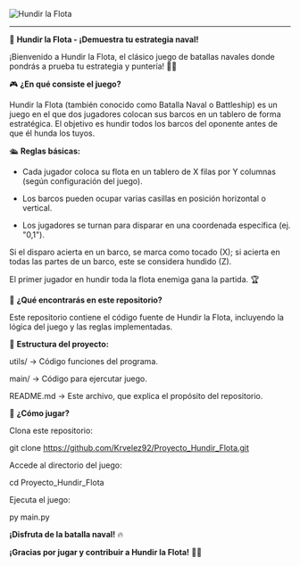![Hundir la Flota](./1-Fundamentals/Python/img/TheBridge_logo.png)

----------

🚢 **Hundir la Flota - ¡Demuestra tu estrategia naval!**

¡Bienvenido a Hundir la Flota, el clásico juego de batallas navales donde pondrás a prueba tu estrategia y puntería! 🎯⚓

🎮 **¿En qué consiste el juego?**

Hundir la Flota (también conocido como Batalla Naval o Battleship) es un juego en el que dos jugadores colocan sus barcos en un tablero de forma estratégica. El objetivo es hundir todos los barcos del oponente antes de que él hunda los tuyos.

🛳️ **Reglas básicas:**

- Cada jugador coloca su flota en un tablero de X filas por Y columnas (según configuración del juego).

- Los barcos pueden ocupar varias casillas en posición horizontal o vertical.

- Los jugadores se turnan para disparar en una coordenada específica (ej. "0,1").

Si el disparo acierta en un barco, se marca como tocado (X); si acierta en todas las partes de un barco, este se considera hundido (Z).

El primer jugador en hundir toda la flota enemiga gana la partida. 🏆

📂 **¿Qué encontrarás en este repositorio?**

Este repositorio contiene el código fuente de Hundir la Flota, incluyendo la lógica del juego y las reglas implementadas.

📜 **Estructura del proyecto:**

utils/ → Código funciones del programa.

main/ → Código para ejercutar juego.

README.md → Este archivo, que explica el propósito del repositorio.

🚀 **¿Cómo jugar?**

Clona este repositorio:

git clone https://github.com/Krvelez92/Proyecto_Hundir_Flota.git

Accede al directorio del juego:

cd Proyecto_Hundir_Flota

Ejecuta el juego:

py main.py

**¡Disfruta de la batalla naval!** 🔥

**¡Gracias por jugar y contribuir a Hundir la Flota!** 🚢🔥


